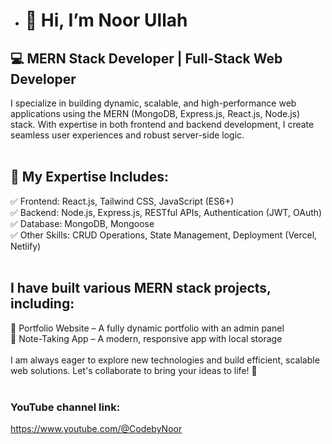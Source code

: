 - # 👋 Hi, I’m Noor Ullah

## 💻 MERN Stack Developer | Full-Stack Web Developer

I specialize in building dynamic, scalable, and high-performance web applications using the MERN (MongoDB, Express.js, React.js, Node.js) stack. With expertise in both frontend and backend development, I create seamless user experiences and robust server-side logic.<br>
<br>
## 🔹 My Expertise Includes:<br>
✅ Frontend: React.js, Tailwind CSS, JavaScript (ES6+) <br>
✅ Backend: Node.js, Express.js, RESTful APIs, Authentication (JWT, OAuth) <br>
✅ Database: MongoDB, Mongoose <br>
✅ Other Skills: CRUD Operations, State Management, Deployment (Vercel, Netlify) <br>
<br>
## I have built various MERN stack projects, including: <br>
🚀 Portfolio Website – A fully dynamic portfolio with an admin panel <br>
🚀 Note-Taking App – A modern, responsive app with local storage <br>
<br>
I am always eager to explore new technologies and build efficient, scalable web solutions. Let's collaborate to bring your ideas to life! 🚀<br>
<br>
### YouTube channel link: 
https://www.youtube.com/@CodebyNoor


